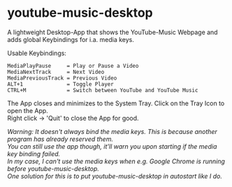 # youtube-music-desktop
A lightweight Desktop-App that shows the YouTube-Music Webpage and adds global Keybindings for i.a. media keys.

Usable Keybindings:

    MediaPlayPause     = Play or Pause a Video
    MediaNextTrack     = Next Video
    MediaPreviousTrack = Previous Video
    ALT+1              = Toggle Player
    CTRL+M             = Switch between YouTube and YouTube Music


The App closes and minimizes to the System Tray. Click on the Tray Icon to open the App. <br>
Right click -> 'Quit' to close the App for good. 


*Warning: It doesn't always bind the media keys. This is because another program has already reserved them. <br>
You can still use the app though, it'll warn you upon starting if the media key binding failed. <br>
In my case, I can't use the media keys when e.g. Google Chrome is running before youtube-music-desktop. <br>
One solution for this is to put youtube-music-desktop in autostart like I do. <br>*
